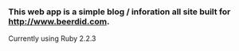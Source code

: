 ### This web app is a simple blog / inforation all site built for http://www.beerdid.com. 

Currently using Ruby 2.2.3
